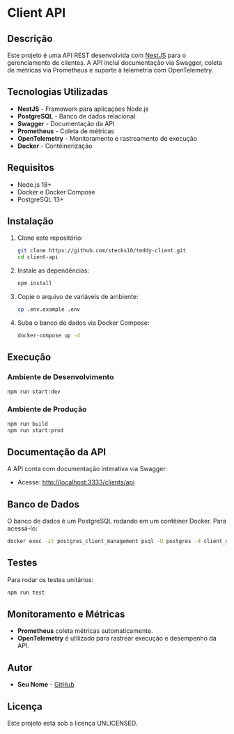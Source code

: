 # Client API

## Descrição

Este projeto é uma API REST desenvolvida com [NestJS](https://nestjs.com/) para o gerenciamento de clientes. A API inclui documentação via Swagger, coleta de métricas via Prometheus e suporte à telemetria com OpenTelemetry.

## Tecnologias Utilizadas

- **NestJS** - Framework para aplicações Node.js
- **PostgreSQL** - Banco de dados relacional
- **Swagger** - Documentação da API
- **Prometheus** - Coleta de métricas
- **OpenTelemetry** - Monitoramento e rastreamento de execução
- **Docker** - Contêinerização

## Requisitos

- Node.js 18+
- Docker e Docker Compose
- PostgreSQL 13+

## Instalação

1. Clone este repositório:

   ```sh
   git clone https://github.com/stecks10/teddy-client.git
   cd client-api
   ```

2. Instale as dependências:

   ```sh
   npm install
   ```

3. Copie o arquivo de variáveis de ambiente:

   ```sh
   cp .env.example .env
   ```

4. Suba o banco de dados via Docker Compose:

   ```sh
   docker-compose up -d
   ```

## Execução

### Ambiente de Desenvolvimento

```sh
npm run start:dev
```

### Ambiente de Produção

```sh
npm run build
npm run start:prod
```

## Documentação da API

A API conta com documentação interativa via Swagger:

- Acesse: [http://localhost:3333/clients/api](http://localhost:3333/clients/api)

## Banco de Dados

O banco de dados é um PostgreSQL rodando em um contêiner Docker. Para acessá-lo:

```sh
docker exec -it postgres_client_management psql -U postgres -d client_management
```

## Testes

Para rodar os testes unitários:

```sh
npm run test
```

## Monitoramento e Métricas

- **Prometheus** coleta métricas automaticamente.
- **OpenTelemetry** é utilizado para rastrear execução e desempenho da API.

## Autor

- **Seu Nome** - [GitHub](https://github.com/seuusuario)

## Licença

Este projeto está sob a licença UNLICENSED.
